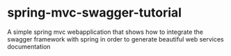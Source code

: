 spring-mvc-swagger-tutorial
===========================

A simple spring mvc webapplication that shows how to integrate the swagger framework with spring in order to generate beautiful web services documentation

